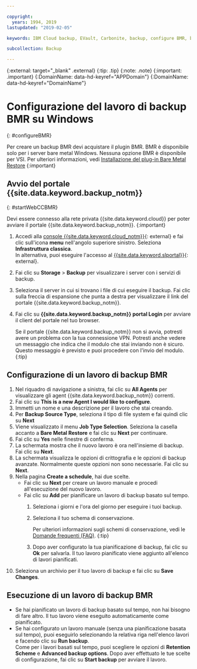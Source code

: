 ```yaml
---

copyright:
  years: 1994, 2019
lastupdated: "2019-02-05"

keywords: IBM Cloud backup, EVault, Carbonite, backup, configure BMR, bmr plug-in, bmr plugin, configuration

subcollection: Backup

---
```

{:external: target="_blank" .external}
{:tip: .tip}
{:note: .note}
{:important: .important}
{:DomainName: data-hd-keyref="APPDomain"}
{:DomainName: data-hd-keyref="DomainName"}

# Configurazione del lavoro di backup BMR su Windows
{: #configureBMR}

Per creare un backup BMR devi acquistare il plugin BMR. BMR è disponibile solo per i server bare metal Windows. Nessuna opzione BMR è disponibile per VSI. Per ulteriori informazioni, vedi [Installazione del plug-in Bare Metal Restore](/docs/infrastructure/Backup?topic=Backup-BMRplugin#BMRplugin)
{:important}

## Avvio del portale {{site.data.keyword.backup_notm}}
{: #startWebCCBMR}

Devi essere connesso alla rete privata {{site.data.keyword.cloud}} per poter avviare il portale {{site.data.keyword.backup_notm}}.
{:important}

1. Accedi alla [console {{site.data.keyword.cloud_notm}}](https://{DomainName}){: external} e fai clic sull'icona **menu** nell'angolo superiore sinistro. Seleziona **Infrastruttura classica**. <br/>
   In alternativa, puoi eseguire l'accesso al [{{site.data.keyword.slportal}}](https://control.softlayer.com/){: external}.
2. Fai clic su **Storage** > **Backup** per visualizzare i server con i servizi di backup.
3. Seleziona il server in cui si trovano i file di cui eseguire il backup. Fai clic sulla freccia di espansione che punta a destra per visualizzare il link del portale {{site.data.keyword.backup_notm}}.
4. Fai clic su **{{site.data.keyword.backup_notm}} portal Login** per avviare il client del portale nel tuo browser.

   Se il portale {{site.data.keyword.backup_notm}} non si avvia, potresti avere un problema con la tua connessione VPN. Potresti anche vedere un messaggio che indica che il modulo che stai inviando non è sicuro. Questo messaggio è previsto e puoi procedere con l'invio del modulo.
   {:tip}

## Configurazione di un lavoro di backup BMR

1. Nel riquadro di navigazione a sinistra, fai clic su **All Agents** per visualizzare gli agent {{site.data.keyword.backup_notm}} correnti.
2. Fai clic su **This is a new Agent I would like to configure**.
3. Immetti un nome e una descrizione per il lavoro che stai creando.
4. Per **Backup Source Type**, seleziona il tipo di file system e fai quindi clic su **Next**
5. Viene visualizzato il menu **Job Type Selection**. Seleziona la casella accanto a **Bare Metal Restore** e fai clic su **Next** per continuare.
6. Fai clic su **Yes** nelle finestre di conferma.
7. La schermata mostra che il nuovo lavoro è ora nell'insieme di backup. Fai clic su **Next**.
8. La schermata visualizza le opzioni di crittografia e le opzioni di backup avanzate. Normalmente queste opzioni non sono necessarie. Fai clic su **Next**.   
9. Nella pagina **Create a schedule**, hai due scelte.
   - Fai clic su **Next** per creare un lavoro manuale e procedi all'esecuzione del nuovo lavoro.
   - Fai clic su **Add** per pianificare un lavoro di backup basato sul tempo.
     1. Seleziona i giorni e l'ora del giorno per eseguire i tuoi backup.
     2. Seleziona il tuo schema di conservazione.

        Per ulteriori informazioni sugli schemi di conservazione, vedi le [Domande frequenti (FAQ)](/docs/infrastructure/Backup?topic=Backup-faqs).
        {:tip}
     3. Dopo aver configurato la tua pianificazione di backup, fai clic su **Ok** per salvarla. Il tuo lavoro pianificato viene aggiunto all'elenco di lavori pianificati.
10. Seleziona un archivio per il tuo lavoro di backup e fai clic su **Save Changes**.


## Esecuzione di un lavoro di backup BMR

  - Se hai pianificato un lavoro di backup basato sul tempo, non hai bisogno di fare altro. Il tuo lavoro viene eseguito automaticamente come pianificato.
  - Se hai configurato un lavoro manuale (senza una pianificazione basata sul tempo), puoi eseguirlo selezionando la relativa riga nell'elenco lavori e facendo clic su **Run backup**. <br/> Come per i lavori basati sul tempo, puoi scegliere le opzioni di **Retention Scheme** e **Advanced backup options**. Dopo aver effettuato le tue scelte di configurazione, fai clic su **Start backup** per avviare il lavoro.
